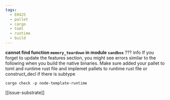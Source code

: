 ```yaml
---
tags:
  - E0425
  - pallet
  - cargo
  - toml
  - runtime
  - build
---
```



**cannot find function `memory_teardown` in module `sandbox`**
??? info
     If you forget to update the features section, you might see errors similar to the following when you build the native binaries.
     Make sure added your pallet to toml and runtime rust file and implemet pallets to runtime rust file or construct_decl if there is subtype

```cargo check -p node-template-runtime```

[[issue-substrate]]

